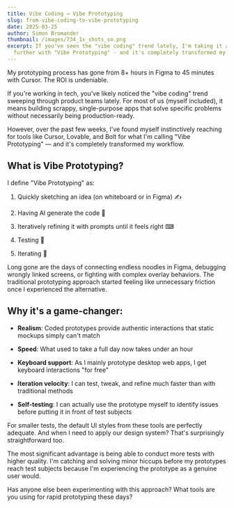 ```yaml
---
title: Vibe Coding → Vibe Prototyping
slug: from-vibe-coding-to-vibe-prototyping
date: 2025-03-25
author: Simon Bromander
thumbnail: /images/734_1x_shots_so.png
excerpt: If you've seen the "vibe coding" trend lately, I'm taking it a step
  further with "Vibe Prototyping" - and it's completely transformed my workflow.
---
```

My prototyping process has gone from 8+ hours in Figma to 45 minutes with Cursor. The ROI is undeniable.

If you're working in tech, you've likely noticed the "vibe coding" trend sweeping through product teams lately. For most of us (myself included), it means building scrappy, single-purpose apps that solve specific problems without necessarily being production-ready.

However, over the past few weeks, I've found myself instinctively reaching for tools like Cursor, Lovable, and Bolt for what I'm calling "Vibe Prototyping" — and it's completely transformed my workflow.

## What is Vibe Prototyping?

I define "Vibe Prototyping" as:

1.  Quickly sketching an idea (on whiteboard or in Figma) ✍️
    
2.  Having AI generate the code 🤖
    
3.  Iteratively refining it with prompts until it feels right ⌨
    
4.  Testing 🎉
    
5.  Iterating 🔁
    

Long gone are the days of connecting endless noodles in Figma, debugging wrongly linked screens, or fighting with complex overlay behaviors. The traditional prototyping approach started feeling like unnecessary friction once I experienced the alternative.

## Why it's a game-changer:

*   **Realism**: Coded prototypes provide authentic interactions that static mockups simply can't match
    
*   **Speed**: What used to take a full day now takes under an hour
    
*   **Keyboard support**: As I mainly prototype desktop web apps, I get keyboard interactions "for free"
    
*   **Iteration velocity**: I can test, tweak, and refine much faster than with traditional methods
    
*   **Self-testing**: I can actually use the prototype myself to identify issues before putting it in front of test subjects
    

For smaller tests, the default UI styles from these tools are perfectly adequate. And when I need to apply our design system? That's surprisingly straightforward too.

The most significant advantage is being able to conduct more tests with higher quality. I'm catching and solving minor hiccups before my prototypes reach test subjects because I'm experiencing the prototype as a genuine user would.

Has anyone else been experimenting with this approach? What tools are you using for rapid prototyping these days?